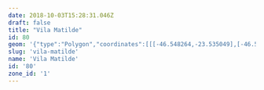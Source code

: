 ```yaml
---
date: 2018-10-03T15:28:31.046Z
draft: false
title: "Vila Matilde"
id: 80
geom: '{"type":"Polygon","coordinates":[[[-46.548264,-23.535049],[-46.547924,-23.535038],[-46.54759,-23.535102],[-46.546917,-23.536907],[-46.546728,-23.537254],[-46.546342,-23.537668],[-46.545396,-23.538326],[-46.539195,-23.54081],[-46.53875,-23.540882],[-46.536904,-23.540831],[-46.536026,-23.540905],[-46.535092,-23.541281],[-46.533268,-23.542577],[-46.529939,-23.544075],[-46.529466,-23.544368],[-46.527379,-23.546494],[-46.525508,-23.547857],[-46.524906,-23.548521],[-46.524245,-23.549433],[-46.523833,-23.549844],[-46.519253,-23.552458],[-46.519178,-23.552454],[-46.519062,-23.552273],[-46.518762,-23.552505],[-46.517976,-23.553252],[-46.517831,-23.553464],[-46.517964,-23.553561],[-46.517004,-23.554912],[-46.516183,-23.554697],[-46.514263,-23.553851],[-46.513889,-23.553472],[-46.513383,-23.552375],[-46.513158,-23.552057],[-46.511741,-23.550725],[-46.511184,-23.550334],[-46.510546,-23.550183],[-46.508653,-23.550151],[-46.508174,-23.549974],[-46.507484,-23.549424],[-46.506693,-23.548964],[-46.506291,-23.54883],[-46.50574,-23.548748],[-46.504808,-23.548811],[-46.502776,-23.549206],[-46.502199,-23.549375],[-46.501185,-23.546017],[-46.500496,-23.545368],[-46.499837,-23.544314],[-46.499432,-23.543813],[-46.49907,-23.543511],[-46.498513,-23.543186],[-46.497715,-23.542929],[-46.496894,-23.542874],[-46.493365,-23.543445],[-46.496235,-23.54006],[-46.495847,-23.539867],[-46.497177,-23.537549],[-46.498329,-23.535691],[-46.498537,-23.535558],[-46.501164,-23.532426],[-46.501459,-23.531501],[-46.501174,-23.530803],[-46.501872,-23.530429],[-46.505724,-23.527918],[-46.506639,-23.527492],[-46.507976,-23.527156],[-46.508484,-23.527116],[-46.509381,-23.527208],[-46.510908,-23.5275],[-46.51101,-23.527467],[-46.511431,-23.527524],[-46.514265,-23.527978],[-46.515402,-23.528445],[-46.519828,-23.530594],[-46.520496,-23.530861],[-46.521068,-23.531003],[-46.527659,-23.531792],[-46.527634,-23.531953],[-46.528237,-23.532012],[-46.529306,-23.531986],[-46.531864,-23.531654],[-46.532855,-23.531601],[-46.533418,-23.531637],[-46.548411,-23.534545],[-46.548264,-23.535049]]]}'
slug: 'vila-matilde'
name: 'Vila Matilde'
id: '80'
zone_id: '1'
---
```

		